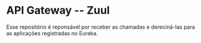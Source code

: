 # API Gateway -- Zuul

Esse repositório é reponsável por receber as chamadas e dereciná-las para as aplicações registradas no Eureka. 
